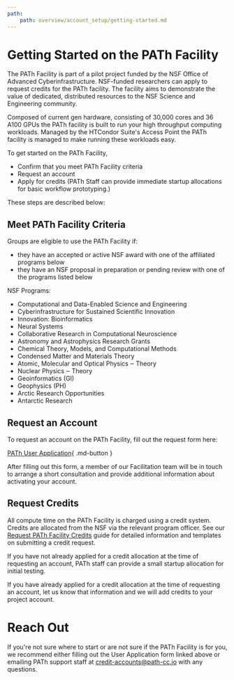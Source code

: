 ```yaml
---
path:
    path: overview/account_setup/getting-started.md
---
```


# Getting Started on the PATh Facility

The PATh Facility is part of a pilot project funded by the NSF Office of Advanced 
Cyberinfrastructure. NSF-funded researchers can apply to request credits for the PATh
facility. The facility aims to demonstrate the value of dedicated, distributed resources
to the NSF Science and Engineering community.

Composed of current gen hardware, consisting of 30,000 cores and 36 A100 GPUs the PATh facility is built to 
run your high throughput computing workloads. Managed by the HTCondor Suite's Access Point the PATh facility is 
managed to make running these workloads easy. 

To get started on the PATh Facility, 
* Confirm that you meet PATh Facility criteria
* Request an account
* Apply for credits (PATh Staff can provide immediate startup allocations for basic workflow prototyping.)

These steps are described below: 

## Meet PATh Facility Criteria

Groups are eligible to use the PATh Facility if: 

- they have an accepted or active NSF award with one of the affiliated programs below
- they have an NSF proposal in preparation or pending review with one of the programs listed below

NSF Programs: 
* Computational and Data-Enabled Science and Engineering
* Cyberinfrastructure for Sustained Scientific Innovation
* Innovation: Bioinformatics
* Neural Systems
* Collaborative Research in Computational Neuroscience
* Astronomy and Astrophysics Research Grants
* Chemical Theory, Models, and Computational Methods
* Condensed Matter and Materials Theory
* Atomic, Molecular and Optical Physics ‒ Theory
* Nuclear Physics ‒ Theory
* Geoinformatics (GI)
* Geophysics (PH)
* Arctic Research Opportunities
* Antarctic Research

## Request an Account

To request an account on the PATh Facility, fill out the request form here: 

[PATh User Application](/application){ .md-button }

After filling out this form, a member of our Facilitation team will be in touch 
to arrange a short consultation and provide additional information about activating 
your account. 

## Request Credits

All compute time on the PATh Facility is charged using a credit system. Credits 
are allocated from the NSF via the relevant program officer. See 
our [Request PATh Facility Credits](../account_setup/request-credits) guide 
for detailed information and templates on submitting a credit request. 

If you have not already applied for a credit allocation at the time of requesting 
an account, PATh staff can provide a small startup allocation for initial testing. 

If you have already applied for a credit allocation at the time of requesting 
an account, let us know that information and we will add credits to your 
project account. 

# Reach Out

If you're not sure where to start or are not sure if the PATh Facility is for you, 
we recommend either filling out the User 
Application form linked above or emailing PATh support staff at 
[credit-accounts@path-cc.io](mailto:credit-accounts@path-cc.io) with any questions. 